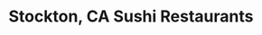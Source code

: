 ---
layout: city
title: Stockton, CA Sushi Restaurants
permalink: /california/stockton/
stateAbbr: CA
stateName: California
cityName: Stockton
---